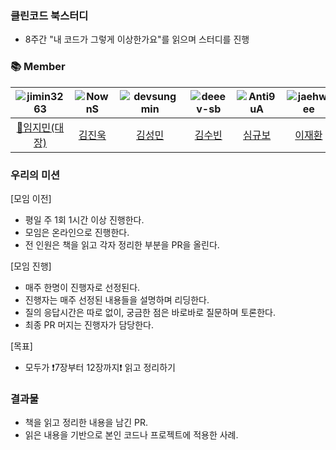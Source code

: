 ### 클린코드 북스터디

- 8주간 "내 코드가 그렇게 이상한가요"를 읽으며 스터디를 진행

### 📚 Member

  <div class="Member">

|![jimin3263](https://images.weserv.nl/?url=https://avatars.githubusercontent.com/u/50178026?v=4"?v=4&h=250&w=250&fit=cover&mask=circle&maxage=7d) | ![NownS](https://images.weserv.nl/?url=https://avatars.githubusercontent.com/u/32464833?v=4?v=4"?v=4&h=250&w=250&fit=cover&mask=circle&maxage=7d) | ![devsungmin](https://images.weserv.nl/?url=https://avatars.githubusercontent.com/u/37958836?v=4&h=250&w=250&fit=cover&mask=circle&maxage=7d)| ![deeev-sb](https://images.weserv.nl/?url=https://avatars.githubusercontent.com/u/46712693?v=4&h=250&w=250&fit=cover&mask=circle&maxage=7d) | ![Anti9uA](https://images.weserv.nl/?url=https://avatars.githubusercontent.com/u/52993882?v=4&h=250&w=250&fit=cover&mask=circle&maxage=7d)| ![jaehwlee](https://images.weserv.nl/?url=https://avatars.githubusercontent.com/u/33409264?v=4&h=250&w=250&fit=cover&mask=circle&maxage=7d) | ![Yaminyam](https://images.weserv.nl/?url=https://avatars.githubusercontent.com/u/31057849?v=4&h=250&w=250&fit=cover&mask=circle&maxage=7d)|
| :----------------------------------------------------------: | :----------------------------------------------------------: | :----------------------------------------------------------: | :----------------------------------------------------------: | :----------------------------------------------------------: |:----------------------------------------------------------:|:----------------------------------------------------------:|
[👑임지민(대장)](https://github.com/jimin3263)       |   [김진욱](https://github.com/NownS)           |           [김성민](https://github.com/devsungmin)            |  [김수빈](https://github/deeev-sb) | [심규보](https://github.com/Anti9uA) | [이재환](https://github.com/jaehwlee)| [강시온](https://github.com/Yaminyam)|

  </div>

### 우리의 미션

[모임 이전]

- 평일 주 1회 1시간 이상 진행한다.
- 모임은 온라인으로 진행한다.
- 전 인원은 책을 읽고 각자 정리한 부분을 PR을 올린다.

[모임 진행]

- 매주 한명이 진행자로 선정된다.
- 진행자는 매주 선정된 내용들을 설명하며 리딩한다.
- 질의 응답시간은 따로 없이, 궁금한 점은 바로바로 질문하며 토론한다.
- 최종 PR 머지는 진행자가 담당한다.

[목표]

- 모두가 ❗️7장부터 12장까지❗️ 읽고 정리하기

### 결과물

- 책을 읽고 정리한 내용을 남긴 PR.
- 읽은 내용을 기반으로 본인 코드나 프로젝트에 적용한 사례.
